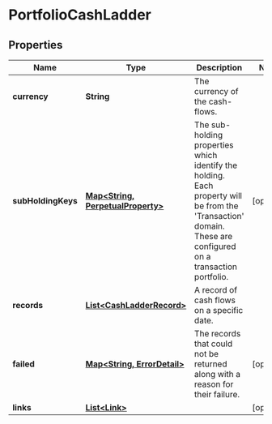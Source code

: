 

# PortfolioCashLadder


## Properties

| Name | Type | Description | Notes |
|------------ | ------------- | ------------- | -------------|
|**currency** | **String** | The currency of the cash-flows. |  |
|**subHoldingKeys** | [**Map&lt;String, PerpetualProperty&gt;**](PerpetualProperty.md) | The sub-holding properties which identify the holding. Each property will be from the &#39;Transaction&#39; domain. These are configured on a transaction portfolio. |  [optional] |
|**records** | [**List&lt;CashLadderRecord&gt;**](CashLadderRecord.md) | A record of cash flows on a specific date. |  |
|**failed** | [**Map&lt;String, ErrorDetail&gt;**](ErrorDetail.md) | The records that could not be returned along with a reason for their failure. |  [optional] |
|**links** | [**List&lt;Link&gt;**](Link.md) |  |  [optional] |



